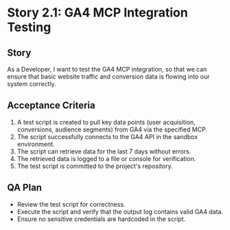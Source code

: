 # Story 2.1: GA4 MCP Integration Testing

## Story

As a Developer, I want to test the GA4 MCP integration, so that we can ensure that basic website traffic and conversion data is flowing into our system correctly.

## Acceptance Criteria

1. A test script is created to pull key data points (user acquisition, conversions, audience segments) from GA4 via the specified MCP.
2. The script successfully connects to the GA4 API in the sandbox environment.
3. The script can retrieve data for the last 7 days without errors.
4. The retrieved data is logged to a file or console for verification.
5. The test script is committed to the project's repository.

## QA Plan

- Review the test script for correctness.
- Execute the script and verify that the output log contains valid GA4 data.
- Ensure no sensitive credentials are hardcoded in the script.
